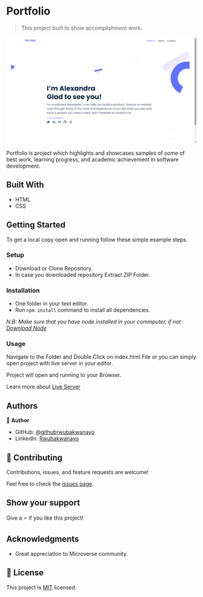 
# Portfolio

> This project built to show accomplishment work.

![screenshot](./images/Screenshot%20(1080).png)

Portfolio is project which highlights and showcases samples of some of best work, learning progress, and academic achievement in software development.

## Built With

- HTML
- CSS


## Getting Started


To get a local copy open and running follow these simple example steps.

### Setup
- Download or Clone Repository.
- In case you downloaded repository Extract ZIP Folder.

### Installation
- One folder in your text editor.
- Run `npm install` command to install all dependencies.

*N.B: Make sure that you have node installed in your commputer, if not [Download Node](https://nodejs.org/en/)*

### Usage
Navigate to the Folder and Double Click on index.html File or you can simply open project with live server in your editor.

Project will open and running to your Browser.

Learn more about [Live Server](https://marketplace.visualstudio.com/items?itemName=ritwickdey.LiveServer#:~:text=Shortcuts%20to%20Start%2FStop%20Server&text=Open%20a%20HTML%20file%20and,on%20Open%20with%20Live%20Server%20.&text=Open%20the%20Command%20Pallete%20by,Server%20to%20stop%20a%20server)

## Authors

👤 **Author**

- GitHub: [@githubrwubakwanayo](https://github.com/RWUBAKWANAYO)
- LinkedIn: [Rwubakwanayo](https://www.linkedin.com/in/rwubakwanayo-olivier)

## 🤝 Contributing

Contributions, issues, and feature requests are welcome!

Feel free to check the [issues page](../../issues/).

## Show your support

Give a ⭐️ if you like this project!

## Acknowledgments

-   Great appreciation to Microverse community.

## 📝 License

This project is [MIT](./MIT.md) licensed.
